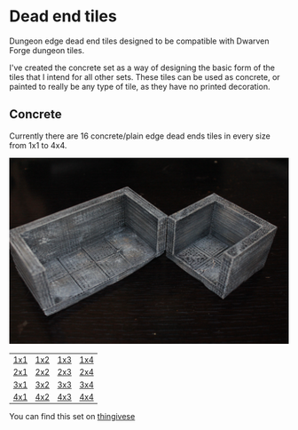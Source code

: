 Dead end tiles
==============

Dungeon edge dead end tiles designed to be compatible with Dwarven Forge dungeon tiles.

I've created the concrete set as a way of designing the basic form of the tiles that I intend for all other sets.  These tiles can be used as concrete, or painted to really be any type of tile, as they have no printed decoration.

Concrete
--------

Currently there are 16 concrete/plain edge dead ends tiles in every size from 1x1 to 4x4.

![2 dead ends](IMG_7757.JPG)

<table>
<tr><td><a href="concrete_edge_dead_end_1x1.stl">1x1</a></td><td><a href="concrete_edge_dead_end_1x2.stl">1x2</a></td><td><a href="concrete_edge_dead_end_1x3.stl">1x3</a></td><td><a href="concrete_edge_dead_end_1x4.stl">1x4</a></td></tr>
<tr><td><a href="concrete_edge_dead_end_2x1.stl">2x1</a></td><td><a href="concrete_edge_dead_end_2x2.stl">2x2</a></td><td><a href="concrete_edge_dead_end_2x3.stl">2x3</a></td><td><a href="concrete_edge_dead_end_2x4.stl">2x4</a></td></tr>
<tr><td><a href="concrete_edge_dead_end_3x1.stl">3x1</a></td><td><a href="concrete_edge_dead_end_3x2.stl">3x2</a></td><td><a href="concrete_edge_dead_end_3x3.stl">3x3</a></td><td><a href="concrete_edge_dead_end_3x4.stl">3x4</a></td></tr>
<tr><td><a href="concrete_edge_dead_end_4x1.stl">4x1</a></td><td><a href="concrete_edge_dead_end_4x2.stl">4x2</a></td><td><a href="concrete_edge_dead_end_4x3.stl">4x3</a></td><td><a href="concrete_edge_dead_end_4x4.stl">4x4</a></td></tr>
</table>

You can find this set on [thingivese](http://www.thingiverse.com/thing:)


